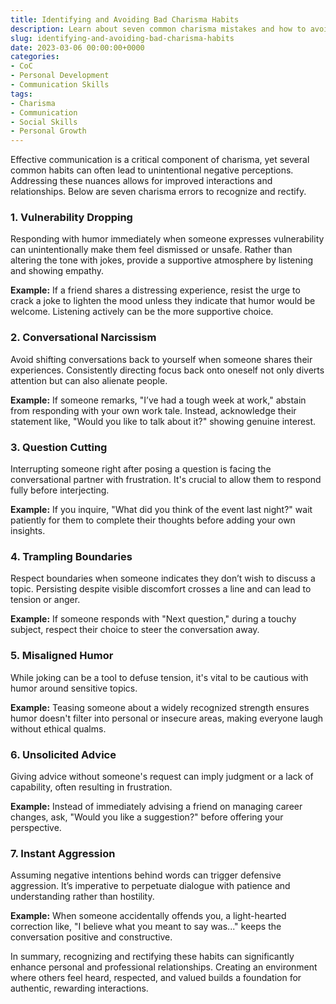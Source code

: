 ```yaml
---
title: Identifying and Avoiding Bad Charisma Habits 
description: Learn about seven common charisma mistakes and how to avoid them to enhance your interactions with others.
slug: identifying-and-avoiding-bad-charisma-habits
date: 2023-03-06 00:00:00+0000
categories:
- CoC
- Personal Development
- Communication Skills
tags:
- Charisma
- Communication
- Social Skills
- Personal Growth
---
```


Effective communication is a critical component of charisma, yet several common habits can often lead to unintentional negative perceptions. Addressing these nuances allows for improved interactions and relationships. Below are seven charisma errors to recognize and rectify.

### 1. Vulnerability Dropping

Responding with humor immediately when someone expresses vulnerability can unintentionally make them feel dismissed or unsafe. Rather than altering the tone with jokes, provide a supportive atmosphere by listening and showing empathy.

**Example:** If a friend shares a distressing experience, resist the urge to crack a joke to lighten the mood unless they indicate that humor would be welcome. Listening actively can be the more supportive choice.

### 2. Conversational Narcissism

Avoid shifting conversations back to yourself when someone shares their experiences. Consistently directing focus back onto oneself not only diverts attention but can also alienate people.

**Example:** If someone remarks, "I’ve had a tough week at work," abstain from responding with your own work tale. Instead, acknowledge their statement like, "Would you like to talk about it?" showing genuine interest.

### 3. Question Cutting

Interrupting someone right after posing a question is facing the conversational partner with frustration. It's crucial to allow them to respond fully before interjecting.

**Example:** If you inquire, "What did you think of the event last night?" wait patiently for them to complete their thoughts before adding your own insights.

### 4. Trampling Boundaries

Respect boundaries when someone indicates they don’t wish to discuss a topic. Persisting despite visible discomfort crosses a line and can lead to tension or anger.

**Example:** If someone responds with "Next question," during a touchy subject, respect their choice to steer the conversation away.

### 5. Misaligned Humor

While joking can be a tool to defuse tension, it's vital to be cautious with humor around sensitive topics.

**Example:** Teasing someone about a widely recognized strength ensures humor doesn't filter into personal or insecure areas, making everyone laugh without ethical qualms.

### 6. Unsolicited Advice

Giving advice without someone's request can imply judgment or a lack of capability, often resulting in frustration.

**Example:** Instead of immediately advising a friend on managing career changes, ask, "Would you like a suggestion?" before offering your perspective.

### 7. Instant Aggression

Assuming negative intentions behind words can trigger defensive aggression. It’s imperative to perpetuate dialogue with patience and understanding rather than hostility.

**Example:** When someone accidentally offends you, a light-hearted correction like, "I believe what you meant to say was..." keeps the conversation positive and constructive.

In summary, recognizing and rectifying these habits can significantly enhance personal and professional relationships. Creating an environment where others feel heard, respected, and valued builds a foundation for authentic, rewarding interactions.
